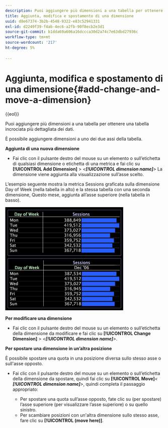 ```yaml
---
description: Puoi aggiungere più dimensioni a una tabella per ottenere una tabella incrociata più dettagliata dei dati.
title: Aggiunta, modifica e spostamento di una dimensione
uuid: d8e67374-3b2b-4548-9322-e83c52941331
exl-id: d2249f39-f4ab-4ec6-a2fb-90f8ecb2e3d1
source-git-commit: b1dda69a606a16dccca30d2a74c7e63dbd27936c
workflow-type: tm+mt
source-wordcount: '217'
ht-degree: 5%

---
```


# Aggiunta, modifica e spostamento di una dimensione{#add-change-and-move-a-dimension}

{{eol}}

Puoi aggiungere più dimensioni a una tabella per ottenere una tabella incrociata più dettagliata dei dati.

È possibile aggiungere dimensioni a uno dei due assi della tabella.

**Aggiunta di una nuova dimensione**

* Fai clic con il pulsante destro del mouse su un elemento o sull’etichetta di qualsiasi dimensione o etichetta di una metrica e fai clic su **[!UICONTROL Add Dimension]** > *&lt;**[!UICONTROL dimension name]**>* La dimensione viene aggiunta alla visualizzazione sull’asse scelto.

L’esempio seguente mostra la metrica Sessions graficata sulla dimensione Day of Week (nella tabella in alto) e la stessa tabella con una seconda dimensione, Questo mese, aggiunta all’asse superiore (nella tabella in basso).

![](assets/vis_Table_CrossTab.png)

**Per modificare una dimensione**

* Fai clic con il pulsante destro del mouse su un elemento o sull’etichetta della dimensione da modificare e fai clic su **[!UICONTROL Change Dimension]** > *&lt;**[!UICONTROL dimension name]**>*.

**Per spostare una dimensione in un’altra posizione**

È possibile spostare una quota in una posizione diversa sullo stesso asse o sull&#39;asse opposto.

* Fai clic con il pulsante destro del mouse su un elemento o sull’etichetta della dimensione da spostare, quindi fai clic su **[!UICONTROL Move]***&lt; **[!UICONTROL dimension name]**>*, quindi completa il passaggio appropriato:

   * Per spostare una quota sull’asse opposto, fate clic su (per spostare) l’asse superiore (per visualizzare l’asse superiore) o su quello sinistro.
   * Per scambiare posizioni con un&#39;altra dimensione sullo stesso asse, fare clic su **[!UICONTROL (move here)]**.
